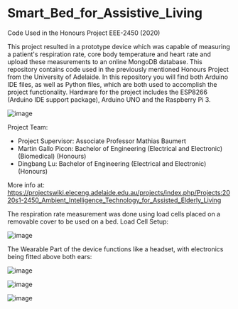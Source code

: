 # Smart_Bed_for_Assistive_Living
 Code Used in the Honours Project EEE-2450 (2020)

This project resulted in a prototype device which was capable of measuring a patient's respiration rate, core body temperature and heart rate and upload these measurements to an online MongoDB database. This repository contains code used in the previously mentioned Honours Project from the University of Adelaide. In this repository you will find both Arduino IDE files, as well as Python files, which are both used to accomplish the project functionality. Hardware for the project includes the ESP8266 (Arduino IDE support package), Arduino UNO and the Raspberry Pi 3.

![image](https://user-images.githubusercontent.com/50542181/148348492-58ca6128-1ce2-4394-abac-6e31bc533bc8.png)



Project Team:

- Project Supervisor: Associate Professor Mathias Baumert
- Martin Gallo Picon: Bachelor of Engineering (Electrical and Electronic) (Biomedical) (Honours)
- Dingbang Lu: Bachelor of Engineering (Electrical and Electronic) (Honours)

More info at: https://projectswiki.eleceng.adelaide.edu.au/projects/index.php/Projects:2020s1-2450_Ambient_Intelligence_Technology_for_Assisted_Elderly_Living


The respiration rate measurement was done using load cells placed on a removable cover to be used on a bed. Load Cell Setup:



![image](https://user-images.githubusercontent.com/50542181/148348530-8786dc72-0598-450f-af4d-384fe44225f1.png)




The Wearable Part of the device functions like a headset, with electronics being fitted above both ears:


![image](https://user-images.githubusercontent.com/50542181/148348648-771819e5-f46d-44b7-a008-0fb4acad3469.png)

![image](https://user-images.githubusercontent.com/50542181/148348149-ed1a6ba3-beed-46fc-9152-f0fd8dcbe36e.png)

![image](https://user-images.githubusercontent.com/50542181/148348286-9fe3cd9b-47af-4d7e-b145-2efea1ad8cdb.png)


